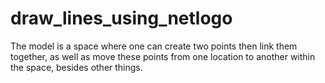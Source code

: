 # draw_lines_using_netlogo
The model is a space where one can create two points then link them together, as well as move these points from one location to another within the space, besides other things.
